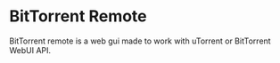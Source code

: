 # BitTorrent Remote
BitTorrent remote is a web gui made to work with uTorrent or BitTorrent WebUI API.